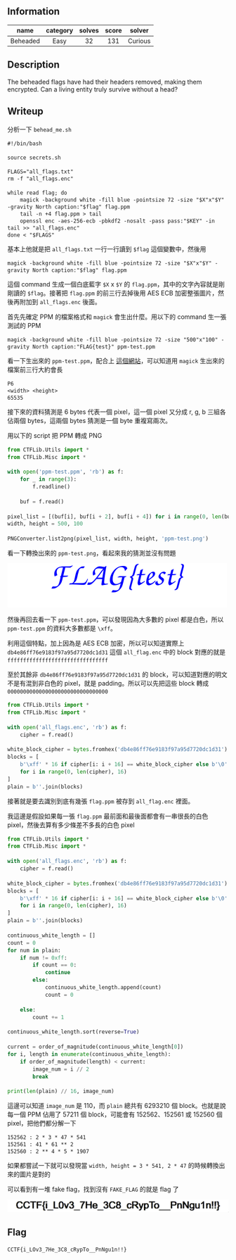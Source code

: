 ## Information
|   name   | category | solves | score | solver  |
|:--------:|:--------:|:------:|:-----:|:-------:|
| Beheaded |   Easy   |   32   |  131  | Curious |

## Description
The beheaded flags have had their headers removed, making them encrypted. Can a living entity truly survive without a head?

## Writeup
分析一下 `behead_me.sh`

```shell
#!/bin/bash

source secrets.sh

FLAGS="all_flags.txt"
rm -f "all_flags.enc"

while read flag; do
	magick -background white -fill blue -pointsize 72 -size "$X"x"$Y" -gravity North caption:"$flag" flag.ppm
	tail -n +4 flag.ppm > tail
	openssl enc -aes-256-ecb -pbkdf2 -nosalt -pass pass:"$KEY" -in tail >> "all_flags.enc"
done < "$FLAGS"
```

基本上他就是把 `all_flags.txt` 一行一行讀到 `$flag` 這個變數中，然後用 

```shell
magick -background white -fill blue -pointsize 72 -size "$X"x"$Y" -gravity North caption:"$flag" flag.ppm
```

這個 command 生成一個白底藍字 `$X` x `$Y` 的 `flag.ppm`，其中的文字內容就是剛剛讀的 `$flag`。接著把 `flag.ppm` 的前三行去掉後用 AES ECB 加密整張圖片，然後再附加到 `all_flags.enc` 後面。

首先先確定 PPM 的檔案格式和 `magick` 會生出什麼。用以下的 command 生一張測試的 PPM

```shell
magick -background white -fill blue -pointsize 72 -size "500"x"100" -gravity North caption:"FLAG{test}" ppm-test.ppm
```

看一下生出來的 `ppm-test.ppm`，配合上 [這個網站](https://netpbm.sourceforge.net/doc/ppm.html)，可以知道用 `magick` 生出來的檔案前三行大約會長

```
P6
<width> <height>
65535
```

接下來的資料猜測是 6 bytes 代表一個 pixel，這一個 pixel 又分成 r, g, b 三組各佔兩個 bytes，這兩個 bytes 猜測是一個 byte 重複寫兩次。

用以下的 script 把 PPM 轉成 PNG

```py
from CTFLib.Utils import *
from CTFLib.Misc import *

with open('ppm-test.ppm', 'rb') as f:
    for _ in range(3):
        f.readline()

    buf = f.read()

pixel_list = [(buf[i], buf[i + 2], buf[i + 4]) for i in range(0, len(buf), 6)]
width, height = 500, 100

PNGConverter.list2png(pixel_list, width, height, 'ppm-test.png')
```

看一下轉換出來的 `ppm-test.png`，看起來我的猜測並沒有問題

![](img/ppm-test.png)

然後再回去看一下 `ppm-test.ppm`，可以發現因為大多數的 pixel 都是白色，所以 `ppm-test.ppm` 的資料大多數都是 `\xff`。

利用這個特點，加上因為是 AES ECB 加密，所以可以知道實際上 `db4e86ff76e9183f97a95d7720dc1d31` 這個 `all_flag.enc` 中的 block 對應的就是 `ffffffffffffffffffffffffffffffff`

至於其餘非 `db4e86ff76e9183f97a95d7720dc1d31` 的 block，可以知道對應的明文不是有混到非白色的 pixel，就是 padding。所以可以先把這些 block 轉成 `00000000000000000000000000000000`

```py
from CTFLib.Utils import *
from CTFLib.Misc import *

with open('all_flags.enc', 'rb') as f:
    cipher = f.read()

white_block_cipher = bytes.fromhex('db4e86ff76e9183f97a95d7720dc1d31')
blocks = [
    b'\xff' * 16 if cipher[i: i + 16] == white_block_cipher else b'\0' * 16
    for i in range(0, len(cipher), 16)
]
plain = b''.join(blocks)
```

接著就是要去識別到底有幾張 `flag.ppm` 被存到 `all_flag.enc` 裡面。

我這邊是假設如果每一張 `flag.ppm` 最前面和最後面都會有一串很長的白色 pixel，然後去算有多少條差不多長的白色 pixel

```py
from CTFLib.Utils import *
from CTFLib.Misc import *

with open('all_flags.enc', 'rb') as f:
    cipher = f.read()

white_block_cipher = bytes.fromhex('db4e86ff76e9183f97a95d7720dc1d31')
blocks = [
    b'\xff' * 16 if cipher[i: i + 16] == white_block_cipher else b'\0' * 16
    for i in range(0, len(cipher), 16)
]
plain = b''.join(blocks)

continuous_white_length = []
count = 0
for num in plain:
    if num != 0xff:
        if count == 0:
            continue
        else:
            continuous_white_length.append(count)
            count = 0

    else:
        count += 1

continuous_white_length.sort(reverse=True)

current = order_of_magnitude(continuous_white_length[0])
for i, length in enumerate(continuous_white_length):
    if order_of_magnitude(length) < current:
        image_num = i // 2
        break

print(len(plain) // 16, image_num)
```

這邊可以知道 `image_num` 是 110，而 `plain` 總共有 6293210 個 block。也就是說每一個 PPM 佔用了 57211 個 block，可能會有 152562、152561 或 152560 個 pixel，把他們都分解一下

```
152562 : 2 * 3 * 47 * 541
152561 : 41 * 61 ** 2
152560 : 2 ** 4 * 5 * 1907
```

如果都嘗試一下就可以發現當 `width, height = 3 * 541, 2 * 47` 的時候轉換出來的圖片是對的

可以看到有一堆 fake flag，找到沒有 `FAKE_FLAG` 的就是 flag 了

![](img/flag-40.png)

## Flag
`CCTF{i_LOv3_7He_3C8_cRypTo__PnNgu1n!!}`
